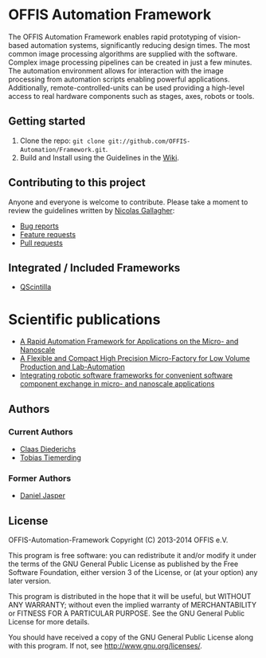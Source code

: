 # OFFIS Automation Framework
The OFFIS Automation Framework enables rapid prototyping of vision-based automation systems, significantly reducing design times. The most common image processing algorithms are supplied with the software. Complex image processing pipelines can be created in just a few minutes. The automation environment allows for interaction with the image processing from automation scripts enabling powerful applications. Additionally, remote-controlled-units can be used providing a high-level access to real hardware components such as stages, axes, robots or tools. 

## Getting started

1. Clone the repo: `git clone git://github.com/OFFIS-Automation/Framework.git`.
2. Build and Install using the Guidelines in the [Wiki](https://github.com/OFFIS-Automation/Framework/wiki).

## Contributing to this project

Anyone and everyone is welcome to contribute. Please take a moment to
review the guidelines written by [Nicolas Gallagher](https://github.com/necolas/):

* [Bug reports](https://github.com/necolas/issue-guidelines/blob/master/CONTRIBUTING.md#bugs)
* [Feature requests](https://github.com/necolas/issue-guidelines/blob/master/CONTRIBUTING.md#features)
* [Pull requests](https://github.com/necolas/issue-guidelines/blob/master/CONTRIBUTING.md#pull-requests)

## Integrated / Included Frameworks

* [QScintilla](http://www.riverbankcomputing.com/software/qscintilla/intro)


# Scientific publications

* [A Rapid Automation Framework for Applications on the Micro- and Nanoscale](http://www.araa.asn.au/acra/acra2013/papers/pap110s1-file1.pdf)
* [A Flexible and Compact High Precision Micro-Factory for Low Volume Production and Lab-Automation](http://ieeexplore.ieee.org/xpl/articleDetails.jsp?tp=&arnumber=6840168)
* [Integrating robotic software frameworks for convenient software component exchange in micro- and nanoscale applications](http://ieeexplore.ieee.org/xpl/articleDetails.jsp?tp=&arnumber=6878207)

## Authors
### Current Authors
- [Claas Diederichs](https://github.com/claasd/)
- [Tobias Tiemerding](https://github.com/honkmaster/)

### Former Authors
- [Daniel Jasper](mailto:djasper@google.com)

## License

OFFIS-Automation-Framework
Copyright (C) 2013-2014 OFFIS e.V.

This program is free software: you can redistribute it and/or modify
it under the terms of the GNU General Public License as published by
the Free Software Foundation, either version 3 of the License, or
(at your option) any later version.

This program is distributed in the hope that it will be useful,
but WITHOUT ANY WARRANTY; without even the implied warranty of
MERCHANTABILITY or FITNESS FOR A PARTICULAR PURPOSE.  See the
GNU General Public License for more details.

You should have received a copy of the GNU General Public License
along with this program.  If not, see <http://www.gnu.org/licenses/>.

